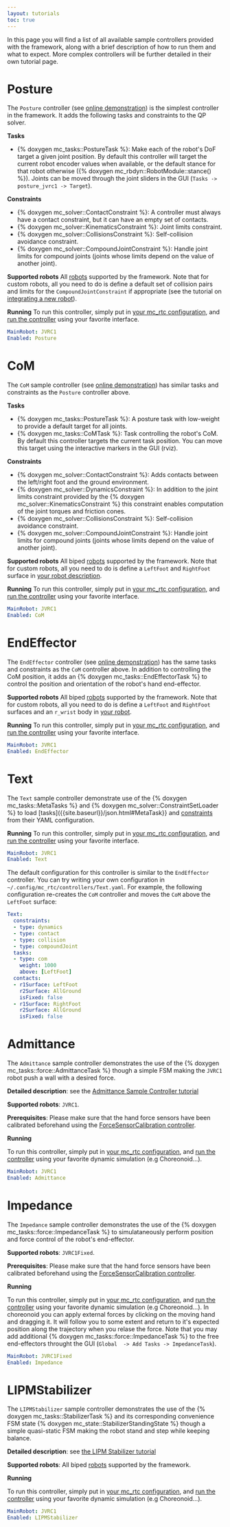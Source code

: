 ```yaml
---
layout: tutorials
toc: true
---
```


In this page you will find a list of all available sample controllers provided with the framework, along with a brief description of how to run them and what to expect. More complex controllers will be further detailed in their own tutorial page.

# Posture

The `Posture` controller (see [online demonstration](https://mc-rtc-demo.netlify.app/#robot=JVRC1&controller=EndEffector)) is the simplest controller in the framework. It adds the following tasks and constraints to the QP solver.



**Tasks**
- {% doxygen mc_tasks::PostureTask %}:
Make each of the robot's DoF target a given joint position. By default this controller will target the current robot encoder values when available, or the default stance for that robot otherwise ({% doxygen mc_rbdyn::RobotModule::stance() %}). Joints can be moved through the joint sliders in the GUI (`Tasks -> posture_jvrc1 -> Target`).

**Constraints**
- {% doxygen mc_solver::ContactConstraint %}: A controller must always have a contact constraint, but it can have an empty set of contacts.
- {% doxygen mc_solver::KinematicsConstraint %}: Joint limits constraint.
- {% doxygen mc_solver::CollisionsConstraint %}: Self-collision avoidance constraint.
- {% doxygen mc_solver::CompoundJointConstraint %}: Handle joint limits for compound joints (joints whose limits depend on the value of another joint).

**Supported robots**
All [robots]({{site.baseurl}}/robots.html) supported by the framework. Note that for custom robots, all you need to do is define a default set of collision pairs and limits for the `CompoundJointConstraint` if appropriate (see the tutorial on [integrating a new robot]({{site.baseurl}}/tutorials/advanced/new-robot.html)).

**Running**
To run this controller, simply put in [your mc_rtc configuration]({{site.baseurl}}/tutorials/introduction/configuration.html), and [run the controller]({{site.baseurl}}/tutorials/introduction/running-a-controller.html) using your favorite interface.

```yaml
MainRobot: JVRC1
Enabled: Posture
```

# CoM

The `CoM` sample controller (see [online demonstration](https://mc-rtc-demo.netlify.app/#robot=JVRC1&controller=CoM)) has similar tasks and constraints as the `Posture` controller above.

**Tasks**
- {% doxygen mc_tasks::PostureTask %}: A posture task with low-weight to provide a default target for all joints.
- {% doxygen mc_tasks::CoMTask %}: Task controlling the robot's CoM. By default this controller targets the current task position. You can move this target using the interactive markers in the GUI (rviz).

**Constraints**
- {% doxygen mc_solver::ContactConstraint %}: Adds contacts between the left/right foot and the ground environment.
- {% doxygen mc_solver::DynamicsConstraint %}: In addition to the joint limits constraint provided by the {% doxygen mc_solver::KinematicsConstraint %} this constraint enables computation of the joint torques and friction cones.
- {% doxygen mc_solver::CollisionsConstraint %}: Self-collision avoidance constraint.
- {% doxygen mc_solver::CompoundJointConstraint %}: Handle joint limits for compound joints (joints whose limits depend on the value of another joint).

**Supported robots**
All biped [robots]({{site.baseurl}}/robots.html) supported by the framework. Note that for custom robots, all you need to do is define a `LeftFoot` and `RightFoot` surface in [your robot description]({{site.baseurl}}/tutorials/advanced/new-robot.html).


**Running**
To run this controller, simply put in [your mc_rtc configuration]({{site.baseurl}}/tutorials/introduction/configuration.html), and [run the controller]({{site.baseurl}}/tutorials/introduction/running-a-controller.html) using your favorite interface.

```yaml
MainRobot: JVRC1
Enabled: CoM
```

# EndEffector

The `EndEffector` controller (see [online demonstration](https://mc-rtc-demo.netlify.app/#robot=JVRC1&controller=EndEffector)) has the same tasks and constraints as the `CoM` controller above. In addition to controlling the CoM position, it adds an {% doxygen mc_tasks::EndEffectorTask %} to control the position and orientation of the robot's hand end-effector.

**Supported robots**
All biped [robots]({{site.baseurl}}/robots.html) supported by the framework. Note that for custom robots, all you need to do is define a `LeftFoot` and `RightFoot` surfaces and an `r_wrist` body in [your robot]({{site.baseurl}}/tutorials/advanced/new-robot.html).

**Running**
To run this controller, simply put in [your mc_rtc configuration]({{site.baseurl}}/tutorials/introduction/configuration.html), and [run the controller]({{site.baseurl}}/tutorials/introduction/running-a-controller.html) using your favorite interface.

```yaml
MainRobot: JVRC1
Enabled: EndEffector
```

# Text

The `Text` sample controller demonstrate use of the {% doxygen mc_tasks::MetaTasks %} and {% doxygen mc_solver::ConstraintSetLoader %} to load [tasks]({{site.baseurl}}/json.html#MetaTask}} and [constraints]({{site.baseurl}}/json.html#ConstraintSet) from their YAML configuration.

**Running**
To run this controller, simply put in [your mc_rtc configuration]({{site.baseurl}}/tutorials/introduction/configuration.html), and [run the controller]({{site.baseurl}}/tutorials/introduction/running-a-controller.html) using your favorite interface.

```yaml
MainRobot: JVRC1
Enabled: Text
```

The default configuration for this controller is similar to the `EndEffector` controller. You can try writing your own configuration in `~/.config/mc_rtc/controllers/Text.yaml`. For example, the following configuration re-creates the `CoM` controller and moves the `CoM` above the `LeftFoot` surface:

```yaml
Text:
  constraints:
  - type: dynamics
  - type: contact
  - type: collision
  - type: compoundJoint
  tasks:
  - type: com
    weight: 1000
    above: [LeftFoot]
  contacts:
  - r1Surface: LeftFoot
    r2Surface: AllGround
    isFixed: false
  - r1Surface: RightFoot
    r2Surface: AllGround
    isFixed: false
```

# Admittance

The `Admittance` sample controller demonstrates the use of the {% doxygen mc_tasks::force::AdmittanceTask %} though a simple FSM making the `JVRC1` robot push a wall with a desired force.

**Detailed description**: see the [Admittance Sample Controller tutorial]({{site.baseurl}}/tutorials/samples/sample-admittance.html)

**Supported robots**: `JVRC1`.

**Prerequisites**: Please make sure that the hand force sensors have been calibrated beforehand using the [ForceSensorCalibration controller](https://github.com/jrl-umi3218/mc_force_sensor_calibration_controller).

**Running**

To run this controller, simply put in [your mc_rtc configuration]({{site.baseurl}}/tutorials/introduction/configuration.html), and [run the controller]({{site.baseurl}}/tutorials/introduction/running-a-controller.html) using your favorite dynamic simulation (e.g Choreonoid...).

```yaml
MainRobot: JVRC1
Enabled: Admittance
```

# Impedance

The `Impedance` sample controller demonstrates the use of the {% doxygen mc_tasks::force::ImpedanceTask %} to simulataneously perform position and force control of the robot's end-effector.

**Supported robots**: `JVRC1Fixed`.

**Prerequisites**: Please make sure that the hand force sensors have been calibrated beforehand using the [ForceSensorCalibration controller](https://github.com/jrl-umi3218/mc_force_sensor_calibration_controller).

**Running**

To run this controller, simply put in [your mc_rtc configuration]({{site.baseurl}}/tutorials/introduction/configuration.html), and [run the controller]({{site.baseurl}}/tutorials/introduction/running-a-controller.html) using your favorite dynamic simulation (e.g Choreonoid...). In choreonoid you can apply external forces by clicking on the moving hand and dragging it. It will follow you to some extent and return to it's expected position along the trajectory when you relase the force. Note that you may add additional {% doxygen mc_tasks::force::ImpedanceTask %} to the free end-effectors throught the GUI (`Global  -> Add Tasks -> ImpedanceTask`).

```yaml
MainRobot: JVRC1Fixed
Enabled: Impedance
```

# LIPMStabilizer

The `LIPMStabilizer` sample controller demonstrates the use of the {% doxygen mc_tasks::StabilizerTask %} and its corresponding convenience FSM state {% doxygen mc_state::StabilizerStandingState %} though a simple quasi-static FSM making the robot stand and step while keeping balance.

**Detailed description**: see [the LIPM Stabilizer tutorial]({{site.baseurl}}/tutorials/recipes/lipm-stabilizer.html)

**Supported robots**: All biped [robots]({{site.baseurl}}/robots.html) supported by the framework.

**Running**

To run this controller, simply put in [your mc_rtc configuration]({{site.baseurl}}/tutorials/introduction/configuration.html), and [run the controller]({{site.baseurl}}/tutorials/introduction/running-a-controller.html) using your favorite dynamic simulation (e.g Choreonoid...).

```yaml
MainRobot: JVRC1
Enabled: LIPMStabilizer
```

